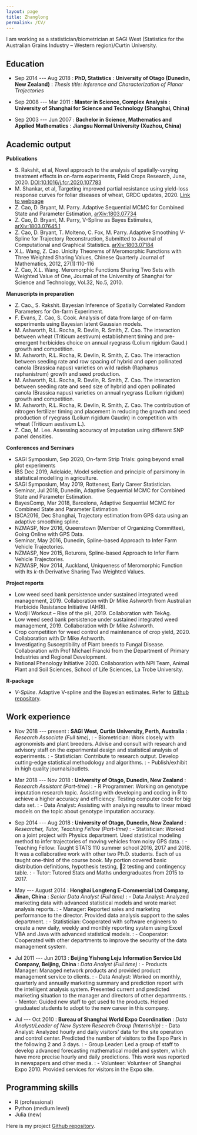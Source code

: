 ```yaml
---
layout: page
title: Zhanglong
permalink: /CV/
---
```


I am working as a statistician/biometrician at SAGI West (Statistics for the Australian Grains Industry – Western region)/Curtin University.



Education
---------

- Sep 2014 --- Aug 2018
:   **PhD, Statistics**
:   **University of Otago (Dunedin, New Zealand)**
:   *Thesis title: Inference and Characterization of Planar Trajectories*

- Sep 2008 --- Mar 2011
:   **Master in Science, Complex Analysis**
:   **University of Shanghai for Science and Technology (Shanghai, China)**

- Sep 2003 --- Jun 2007
:   **Bachelor in Science, Mathematics and Applied Mathematics**
:   **Jiangsu Normal University (Xuzhou, China)**




Academic output
----------
**Publications**

- S. Rakshit, et al, Novel approach to the analysis of spatially-varying treatment effects in on-farm experiments, Field Crops Research, June, 2020. [DOI:10.1016/j.fcr.2020.107783](https://doi.org/10.1016/j.fcr.2020.107783)
- M. Shankar, et al, Targeting improved partial resistance using yield-loss response curves for foliar diseases of wheat, GRDC updates, 2020. [Link to webpage](https://grdc.com.au/resources-and-publications/grdc-update-papers/tab-content/grdc-update-papers/2020/02/targeting-improved-partial-resistance-using-yield-loss-response-curves-for-foliar-diseases-of-wheat)
- Z. Cao, D. Bryant, M. Parry. Adaptive Sequential MCMC for Combined State and Parameter Estimation, [arXiv:1803.07734](https://arxiv.org/abs/1803.07734)
- Z. Cao, D. Bryant, M. Parry, V-Spline as Bayes Estimates, [arXiv:1803.07645.1](https://arxiv.org/abs/1803.07645)
- Z. Cao, D. Bryant, T. Molteno, C. Fox, M. Parry. Adaptive Smoothing V-Spline for Trajectory Reconstruction, Submitted to Journal of Computational and Graphical Statistics. [arXiv:1803.07184](https://arxiv.org/abs/1803.07184)
- X.L. Wang, Z. Cao. Unicity Theorems of Meromorphic Functions with Three Weighted Sharing Values,
Chinese Quarterly Journal of Mathematics, 2012, 27(1):110-116
- Z. Cao, X.L. Wang. Meromorphic Functions Sharing Two Sets with Weighted Value of One, Journal of the
University of Shanghai for Science and Technology, Vol.32, No.5, 2010.



**Manuscripts in preparation**

- Z. Cao., S. Rakshit. Bayesian Inference of Spatially Correlated Random Parameters for On-farm Experiment.
- F. Evans, Z. Cao, S. Cook. Analysis of data from large of on-farm experiments using Bayesian latent
Gaussian models.
- M. Ashworth, R.L. Rocha, R. Devlin, R. Smith, Z. Cao. The interaction between wheat (Triticum aestivum)
establishment timing and pre-emergent herbicides choice on annual ryegrass (Lolium rigidum Gaud.) growth
and competition.
- M. Ashworth, R.L. Rocha, R. Devlin, R. Smith, Z. Cao. The interaction between seeding rate and row spacing
of hybrid and open pollinated canola (Brassica napus) varieties on wild radish (Raphanus raphanistrum)
growth and seed production.
- M. Ashworth, R.L. Rocha, R. Devlin, R. Smith, Z. Cao. The interaction between seeding rate and seed size
of hybrid and open pollinated canola (Brassica napus) varieties on annual ryegrass (Lolium rigidum) growth
and competition.
- M. Ashworth, R.L. Rocha, R. Devlin, R. Smith, Z. Cao. The contribution of nitrogen fertilizer timing and
placement in reducing the growth and seed production of ryegrass (Lolium rigidum Gaudin) in competition
with wheat (Triticum aestivum L.).
- Z. Cao, M. Lee. Assessing accuracy of imputation using different SNP panel densities.


**Conferences and Seminars**

- SAGI Symposium, Sep 2020, On-farm Strip Trials: going beyond small plot experiments
- IBS Dec 2019, Adelaide, Model selection and principle of parsimony in statistical modelling in agriculture.
- SAGI Symposium, May 2019, Rottenest, Early Career Statistician.
- Seminar, Jul 2018, Dunedin, Adaptive Sequential MCMC for Combined State and Parameter Estimation.
- BayesComp, Mar 2018, Barcelona, Adaptive Sequential MCMC for Combined State and Parameter Estimation
- ISCA2016, Dec Shanghai, Trajectory estimation from GPS data using an adaptive smoothing spline.
- NZMASP, Nov 2016, Queenstown (Member of Organizing Committee), Going Online with GPS Data.
- Seminar, May 2016, Dunedin, Spline-based Approach to Infer Farm Vehicle Trajectories.
- NZMASP, Nov 2015, Roturora, Spline-based Approach to Infer Farm Vehicle Trajectories.
- NZMASP, Nov 2014, Auckland, Uniqueness of Meromorphic Function with Its *k*-th Derivative Sharing Two
Weighted Values.


**Project reports**

- Low weed seed bank persistence under sustained integrated weed management, 2019. Collaboration with
Dr Mike Ashworth from Australian Herbicide Resistance Initiative (AHRI).
- Wodjil Workout – Rise of the pH, 2019. Collaboration with TekAg.
- Low weed seed bank persistence under sustained integrated weed management, 2019. Collaboration with
Dr Mike Ashworth.
- Crop competition for weed control and maintenance of crop yield, 2020. Collaboration with Dr Mike Ashworth.
- Investigating Susceptibility of Plant breeds to Fungal Disease. Collaboration with Prof Michael Francki from the Department of Primary Industries and Regional Development.
- National Phenology Initiative 2020. Collaboration with NPI Team, Animal Plant and Soil Sciences, School
of Life Sciences, La Trobe University.

**R-package**

- *V-Spline*. Adaptive V-spline and the Bayesian estimates. Refer to [Github repository](https://github.com/jeromecy/VSplinePackage).



Work experience
----------

- Nov 2018 --- present
:   **SAGI West, Curtin University, Perth, Australia**
:   *Research Associate (Full time)*,
:   - Biometrician: Work closely with agronomists and plant breeders. Advise and consult with research and
advisory staff on the experimental design and statistical analysis of experiments.
:   - Statistician: Contribute to research output. Develop cutting-edge statistical methodology and algorithms.
:   - Publish/exhibit in high quality journals/outlets.

- Mar 2018 --- Nov 2018
:   **University of Otago, Dunedin, New Zealand**
:   *Research Assistant (Part-time)*
:   - R Programmer: Working on genotype imputation research topic. Assisting with developing and coding in
R to achieve a higher accuracy and efficiency. Testing computer code for big data set.
:   - Data Analyst: Assisting with analysing results to linear mixed models on the topic about genotype imputation accuracy.


- Sep 2014 --- Aug 2018
:   **University of Otago, Dunedin, New Zealand**
:   *Researcher, Tutor, Teaching Fellow (Part-time)*
:   - Statistician: Worked on a joint project with Physics department. Used statistical modeling method to infer trajectories of moving vehicles from noisy GPS data.
:   - Teaching Fellow: Taught STATS 110 summer school 2016, 2017 and 2018. It was a collaborative work
with other two Ph.D. students. Each of us taught one-third of the course book. My portion covered basic
distribution definitions, hypothesis testing, 2 testing and contingency table.
:   - Tutor: Tutored Stats and Maths undergraduates from 2015 to 2017.


- May --- August 2014
:   **Honghai Longteng E-Commercial Ltd Company, Jinan, China**
:   *Senior Data Analyst (Full time)*
:   - Data Analyst: Analyzed marketing data with advanced statistical models and wrote market analysis reports.
:   - Manager: Reported sales and marketing performance to the director. Provided data analysis support to the sales department.
:   - Statistician: Cooperated with software engineers to create a new daily, weekly and monthly reporting system using Excel VBA and Java with advanced statistical models.
:   - Cooperator: Cooperated with other departments to improve the security of the data management system.

- Jul 2011 --- Jun 2013
:   **Beijing Yisheng Leju Information Service Ltd Company, Beijing, China**
:   *Data Analyst (Full time)*
:   - Products Manager: Managed network products and provided product management service to clients.
:   - Data Analyst: Worked on monthly, quarterly and annually marketing summary and prediction report with the intelligent analysis system. Presented current and predicted marketing situation to the manager and directors of other departments.
:   - Mentor: Guided new staff to get used to the products. Helped graduated students to adopt to the new
career in this company.

- Jul --- Oct 2010
:   **Bureau of Shanghai World Expo Coordination**
:   *Data Analyst/Leader of New System Research Group (Internship)*
:   - Data Analyst: Analyzed hourly and daily visitors’ data for the site operation and control center. Predicted the number of visitors to the Expo Park in the following 2 and 3 days.
:   - Group Leader: Led a group of staff to develop advanced forecasting mathematical model and system, which have more precise hourly and daily predictions. This work was reported in newspapers and other media.
:   - Volunteer: Volunteer of Shanghai Expo 2010. Provided services for visitors in the Expo site.




Programming skills
----------------------

- R (professional)
- Python (medium level)
- Julia (new)

Here is my project [Github repository](https://github.com/jeromecy).
